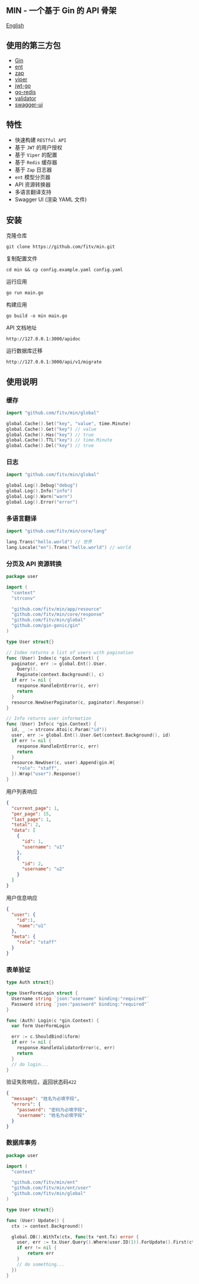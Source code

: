 ## MIN - 一个基于 Gin 的 API 骨架

[English](README.md)

## 使用的第三方包
- [Gin](https://github.com/gin-gonic/gin)
- [ent](https://entgo.io/ent)
- [zap](https://github.com/uber-go/zap)
- [viper](https://github.com/spf13/viper)
- [jwt-go](https://github.com/golang-jwt/jwt)
- [go-redis](https://github.com/go-redis/redis)
- [validator](https://github.com/go-playground/validator)
- [swagger-ui](https://github.com/swagger-api/swagger-ui)

## 特性
 - 快速构建 `RESTful API`
 - 基于 `JWT` 的用户授权
 - 基于 `Viper` 的配置
 - 基于 `Redis` 缓存器
 - 基于 `Zap` 日志器
 - `ent` 模型分页器
 - API 资源转换器
 - 多语言翻译支持
 - Swagger UI (渲染 YAML 文件)

## 安装
克隆仓库
```
git clone https://github.com/fitv/min.git
```

复制配置文件
```
cd min && cp config.example.yaml config.yaml
```

运行应用
```
go run main.go
```

构建应用
```
go build -o min main.go
```

API 文档地址
```
http://127.0.0.1:3000/apidoc
```

运行数据库迁移
```
http://127.0.0.1:3000/api/v1/migrate
```

## 使用说明

### 缓存
```go
import "github.com/fitv/min/global"

global.Cache().Set("key", "value", time.Minute)
global.Cache().Get("key") // value
global.Cache().Has("key") // true
global.Cache().TTL("key") // time.Minute
global.Cache().Del("key") // true
```

### 日志
```go
import "github.com/fitv/min/global"

global.Log().Debug("debug")
global.Log().Info("info")
global.Log().Warn("warn")
global.Log().Error("error")
```

### 多语言翻译
```go
import "github.com/fitv/min/core/lang"

lang.Trans("hello.world") // 世界
lang.Locale("en").Trans("hello.world") // world
```

### 分页及 API 资源转换
```go
package user

import (
  "context"
  "strconv"

  "github.com/fitv/min/app/resource"
  "github.com/fitv/min/core/response"
  "github.com/fitv/min/global"
  "github.com/gin-gonic/gin"
)

type User struct{}

// Index returns a list of users with pagination
func (User) Index(c *gin.Context) {
  paginator, err := global.Ent().User.
    Query().
    Paginate(context.Background(), c)
  if err != nil {
    response.HandleEntError(c, err)
    return
  }
  resource.NewUserPaginator(c, paginator).Response()
}

// Info returns user information
func (User) Info(c *gin.Context) {
  id, _ := strconv.Atoi(c.Param("id"))
  user, err := global.Ent().User.Get(context.Background(), id)
  if err != nil {
    response.HandleEntError(c, err)
    return
  }
  resource.NewUser(c, user).Append(gin.H{
    "role": "staff",
  }).Wrap("user").Response()
}
```

用户列表响应
```json
{
  "current_page": 1,
  "per_page": 15,
  "last_page": 1,
  "total": 2,
  "data": [
    {
      "id": 1,
      "username": "u1"
    },
    {
      "id": 2,
      "username": "u2"
    }
  ]
}
```

用户信息响应
```json
{
  "user": {
    "id":1,
    "name":"u1"
  },
  "meta": {
    "role": "staff"
  }
}
```

### 表单验证
```go
type Auth struct{}

type UserFormLogin struct {
  Username string `json:"username" binding:"required"`
  Password string `json:"password" binding:"required"`
}

func (Auth) Login(c *gin.Context) {
  var form UserFormLogin

  err := c.ShouldBind(&form)
  if err != nil {
    response.HandleValidatorError(c, err)
    return
  }
  // do login...
}
```
验证失败响应，返回状态码`422`
```json
{
  "message": "姓名为必填字段",
  "errors": {
    "password": "密码为必填字段",
    "username": "姓名为必填字段"
  }
}
```

### 数据库事务
```go
package user

import (
  "context"

  "github.com/fitv/min/ent"
  "github.com/fitv/min/ent/user"
  "github.com/fitv/min/global"
)

type User struct{}

func (User) Update() {
  ctx := context.Background()

  global.DB().WithTx(ctx, func(tx *ent.Tx) error {
    user, err := tx.User.Query().Where(user.ID(1)).ForUpdate().First(ctx)
    if err != nil {
        return err
    }
    // do something...
  })
}
```
